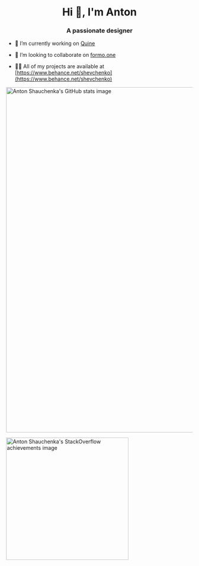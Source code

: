 <h1 align="center">Hi 👋, I'm Anton</h1>
<h3 align="center">A passionate designer</h3>

- 🔭 I’m currently working on [Quine](https://quine.sh)

- 👯 I’m looking to collaborate on [formo.one](https://formo.one)

- 👨‍💻 All of my projects are available at [https://www.behance.net/shevchenko](https://www.behance.net/shevchenko)

[<img src="https://quine.sh/gh-stats/toha" alt="Anton Shauchenka's GitHub stats image" width="932px">](https://www.behance.net/shevchenko)


<img src="https://quine.sh/stack-overflow-stats/toha" alt="Anton Shauchenka's StackOverflow achievements image" width="330px">
